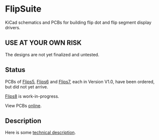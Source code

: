 # FlipSuite

KiCad schematics and PCBs for building flip dot and flip segment display drivers.

## USE AT YOUR OWN RISK

The designs are not yet finalized and untested.

## Status

PCBs of [Flips5](Flips5), [Flips6](Flips6) and [Flips7](Flips7),
each in Version V1.0, have been ordered, but did not yet arrive.

[Flips8](Flips8) is work-in-progress.

View PCBs [online](PCBs.md).

## Description

Here is some [technical description](Description.md).

